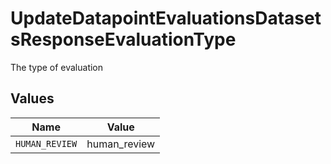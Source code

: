 # UpdateDatapointEvaluationsDatasetsResponseEvaluationType

The type of evaluation


## Values

| Name           | Value          |
| -------------- | -------------- |
| `HUMAN_REVIEW` | human_review   |